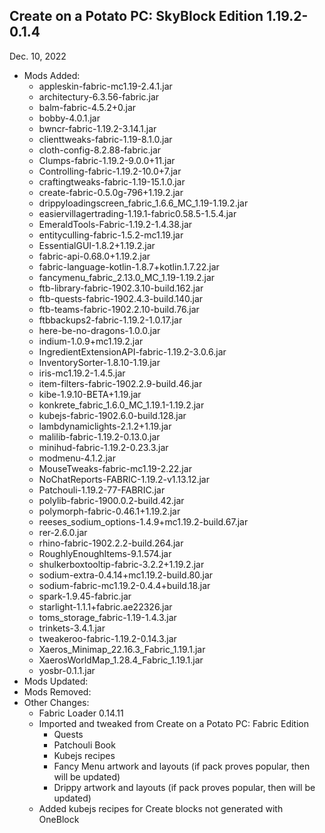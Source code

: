 ## Create on a Potato PC: SkyBlock Edition 1.19.2-0.1.4
Dec. 10, 2022
- Mods Added: 
  - appleskin-fabric-mc1.19-2.4.1.jar
  - architectury-6.3.56-fabric.jar
  - balm-fabric-4.5.2+0.jar
  - bobby-4.0.1.jar
  - bwncr-fabric-1.19.2-3.14.1.jar
  - clienttweaks-fabric-1.19-8.1.0.jar
  - cloth-config-8.2.88-fabric.jar
  - Clumps-fabric-1.19.2-9.0.0+11.jar
  - Controlling-fabric-1.19.2-10.0+7.jar
  - craftingtweaks-fabric-1.19-15.1.0.jar
  - create-fabric-0.5.0g-796+1.19.2.jar
  - drippyloadingscreen_fabric_1.6.6_MC_1.19-1.19.2.jar
  - easiervillagertrading-1.19.1-fabric0.58.5-1.5.4.jar
  - EmeraldTools-Fabric-1.19.2-1.4.38.jar
  - entityculling-fabric-1.5.2-mc1.19.jar
  - EssentialGUI-1.8.2+1.19.2.jar
  - fabric-api-0.68.0+1.19.2.jar
  - fabric-language-kotlin-1.8.7+kotlin.1.7.22.jar
  - fancymenu_fabric_2.13.0_MC_1.19-1.19.2.jar
  - ftb-library-fabric-1902.3.10-build.162.jar
  - ftb-quests-fabric-1902.4.3-build.140.jar
  - ftb-teams-fabric-1902.2.10-build.76.jar
  - ftbbackups2-fabric-1.19.2-1.0.17.jar
  - here-be-no-dragons-1.0.0.jar
  - indium-1.0.9+mc1.19.2.jar
  - IngredientExtensionAPI-fabric-1.19.2-3.0.6.jar
  - InventorySorter-1.8.10-1.19.jar
  - iris-mc1.19.2-1.4.5.jar
  - item-filters-fabric-1902.2.9-build.46.jar
  - kibe-1.9.10-BETA+1.19.jar
  - konkrete_fabric_1.6.0_MC_1.19.1-1.19.2.jar
  - kubejs-fabric-1902.6.0-build.128.jar
  - lambdynamiclights-2.1.2+1.19.jar
  - malilib-fabric-1.19.2-0.13.0.jar
  - minihud-fabric-1.19.2-0.23.3.jar
  - modmenu-4.1.2.jar
  - MouseTweaks-fabric-mc1.19-2.22.jar
  - NoChatReports-FABRIC-1.19.2-v1.13.12.jar
  - Patchouli-1.19.2-77-FABRIC.jar
  - polylib-fabric-1900.0.2-build.42.jar
  - polymorph-fabric-0.46.1+1.19.2.jar
  - reeses_sodium_options-1.4.9+mc1.19.2-build.67.jar
  - rer-2.6.0.jar
  - rhino-fabric-1902.2.2-build.264.jar
  - RoughlyEnoughItems-9.1.574.jar
  - shulkerboxtooltip-fabric-3.2.2+1.19.2.jar
  - sodium-extra-0.4.14+mc1.19.2-build.80.jar
  - sodium-fabric-mc1.19.2-0.4.4+build.18.jar
  - spark-1.9.45-fabric.jar
  - starlight-1.1.1+fabric.ae22326.jar
  - toms_storage_fabric-1.19-1.4.3.jar
  - trinkets-3.4.1.jar
  - tweakeroo-fabric-1.19.2-0.14.3.jar
  - Xaeros_Minimap_22.16.3_Fabric_1.19.1.jar
  - XaerosWorldMap_1.28.4_Fabric_1.19.1.jar
  - yosbr-0.1.1.jar
- Mods Updated: 
- Mods Removed: 
- Other Changes: 
  - Fabric Loader 0.14.11
  - Imported and tweaked from Create on a Potato PC: Fabric Edition
    - Quests
    - Patchouli Book
    - Kubejs recipes
    - Fancy Menu artwork and layouts (if pack proves popular, then will be updated)
    - Drippy artwork and layouts (if pack proves popular, then will be updated)
  - Added kubejs recipes for Create blocks not generated with OneBlock
